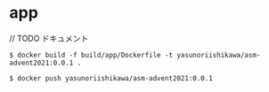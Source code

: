 # app

// TODO ドキュメント

```
$ docker build -f build/app/Dockerfile -t yasunoriishikawa/asm-advent2021:0.0.1 .
```

```
$ docker push yasunoriishikawa/asm-advent2021:0.0.1
```

